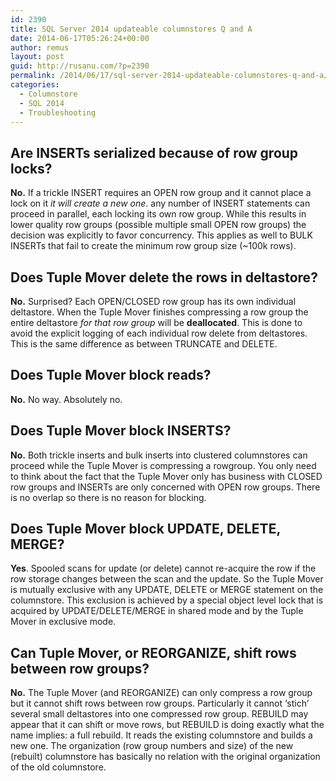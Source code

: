 ```yaml
---
id: 2390
title: SQL Server 2014 updateable columnstores Q and A
date: 2014-06-17T05:26:24+00:00
author: remus
layout: post
guid: http://rusanu.com/?p=2390
permalink: /2014/06/17/sql-server-2014-updateable-columnstores-q-and-a/
categories:
  - Columnstore
  - SQL 2014
  - Troubleshooting
---
```

## Are INSERTs serialized because of row group locks?

**No.** If a trickle INSERT requires an OPEN row group and it cannot place a lock on it _it will create a new one_. any number of INSERT statements can proceed in parallel, each locking its own row group. While this results in lower quality row groups (possible multiple small OPEN row groups) the decision was explicitly to favor concurrency. This applies as well to BULK INSERTs that fail to create the minimum row group size (~100k rows).

## Does Tuple Mover delete the rows in deltastore?

**No.** Surprised? Each OPEN/CLOSED row group has its own individual deltastore. When the Tuple Mover finishes compressing a row group the entire deltastore _for that row group_ will be **deallocated**. This is done to avoid the explicit logging of each individual row delete from deltastores. This is the same difference as between TRUNCATE and DELETE.

## Does Tuple Mover block reads?

**No.** No way. Absolutely no.

## Does Tuple Mover block INSERTS?

**No.** Both trickle inserts and bulk inserts into clustered columnstores can proceed while the Tuple Mover is compressing a rowgroup. You only need to think about the fact that the Tuple Mover only has business with CLOSED row groups and INSERTs are only concerned with OPEN row groups. There is no overlap so there is no reason for blocking.

## Does Tuple Mover block UPDATE, DELETE, MERGE?

**Yes**. Spooled scans for update (or delete) cannot re-acquire the row if the row storage changes between the scan and the update. So the Tuple Mover is mutually exclusive with any UPDATE, DELETE or MERGE statement on the columnstore. This exclusion is achieved by a special object level lock that is acquired by UPDATE/DELETE/MERGE in shared mode and by the Tuple Mover in exclusive mode.

## Can Tuple Mover, or REORGANIZE, shift rows between row groups?

**No.** The Tuple Mover (and REORGANIZE) can only compress a row group but it cannot shift rows between row groups. Particularly it cannot &#8216;stich&#8217; several small deltastores into one compressed row group. REBUILD may appear that it can shift or move rows, but REBUILD is doing exactly what the name implies: a full rebuild. It reads the existing columnstore and builds a new one. The organization (row group numbers and size) of the new (rebuilt) columnstore has basically no relation with the original organization of the old columnstore.